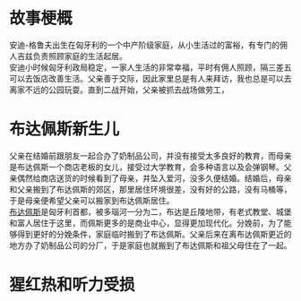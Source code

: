 # 故事梗概
安迪-格鲁夫出生在匈牙利的一个中产阶级家庭，从小生活过的富裕，有专门的佣人吉兹负责照顾家庭的生活起居。<br/>
安迪小时候匈牙利政局稳定，一家人生活的非常幸福，平时有佣人照顾，隔三差五可以去饭店改善生活。父亲善于交际，因此家里总是有人来拜访，我也总是可以去离家不远的公园玩耍。直到二战开始，父亲被抓去战场做劳工，
# 布达佩斯新生儿
父亲在结婚前跟朋友一起合办了奶制品公司，并没有接受太多良好的教育，而母亲是布达佩斯一个商店老板的女儿，接受过大学教育，会多种语言以及会弹钢琴。父亲偶然给商店送货的时候看到了母亲，并坠入爱河，没多久便结婚。结婚后，母亲和父亲搬到了布达佩斯的郊区，那里居住环境很差，没有好的公路，没有马桶等，于是母亲便希望父亲可以搬家到布达佩斯居住。<br/>[布达佩斯](https://baike.baidu.com/item/%E5%B8%83%E8%BE%BE%E4%BD%A9%E6%96%AF/21868?fr=aladdin)是匈牙利首都，被多瑙河一分为二，布达是丘陵地带，有老式教堂、城堡和富人居住于这里，而佩斯更多的是商业中心，显得更加现代化。分娩前，为了能够得到更好的分娩条件，家庭临时搬到了布达佩斯。父亲后来在离布达佩斯更近的地方办了奶制品公司的分厂，于是家庭也就搬到了布达佩斯和祖父母住在了一起。
# 猩红热和听力受损
